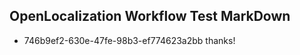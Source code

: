 ## OpenLocalization Workflow Test MarkDown
* 746b9ef2-630e-47fe-98b3-ef774623a2bb thanks!

<!--HONumber=Aug16_HO4-->


